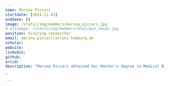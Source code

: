 ```yaml
---
name: Marina Piccari
startdate: [2024-11-01]
enddate: []
image: /static/img/members/marina_piccari.jpg
# altimage: /static/img/members/khalique_newaz.jpg
position: Visiting researcher
email: marina.piccari(at)uni-hamburg.de
scholar: 
website: 
linkedin: 
github: 
orcid:
description: "Marina Piccari obtained her Master's degree in Medical Bioinformatics from the University of Verona, Italy. Since November 2024, she has been a research associate at the Institute for Computational Biology at the University of Hamburg, Germany, working under the supervision of Dr. Khalique Newaz on the detection of homologous exon-exon interactions.

"
---
```

